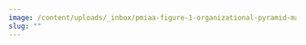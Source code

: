 ```yaml
---
image: /content/uploads/_inbox/pmiaa-figure-1-organizational-pyramid-management-competencies-standards.jpg
slug: ""
---
```

